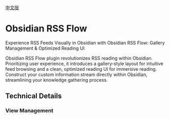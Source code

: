 [中文版](README_zh.md)

# Obsidian RSS Flow

Experience RSS Feeds Visually in Obsidian with Obsidian RSS Flow: Gallery Management & Optimized Reading UI

Obsidian RSS Flow plugin revolutionizes RSS reading within Obsidian.  Prioritizing user experience, it introduces a gallery-style layout for intuitive feed browsing and a clean, optimized reading UI for immersive reading.  Construct your custom information stream directly within Obsidian, streamlining your knowledge gathering process.

##  Technical Details

### View Management
